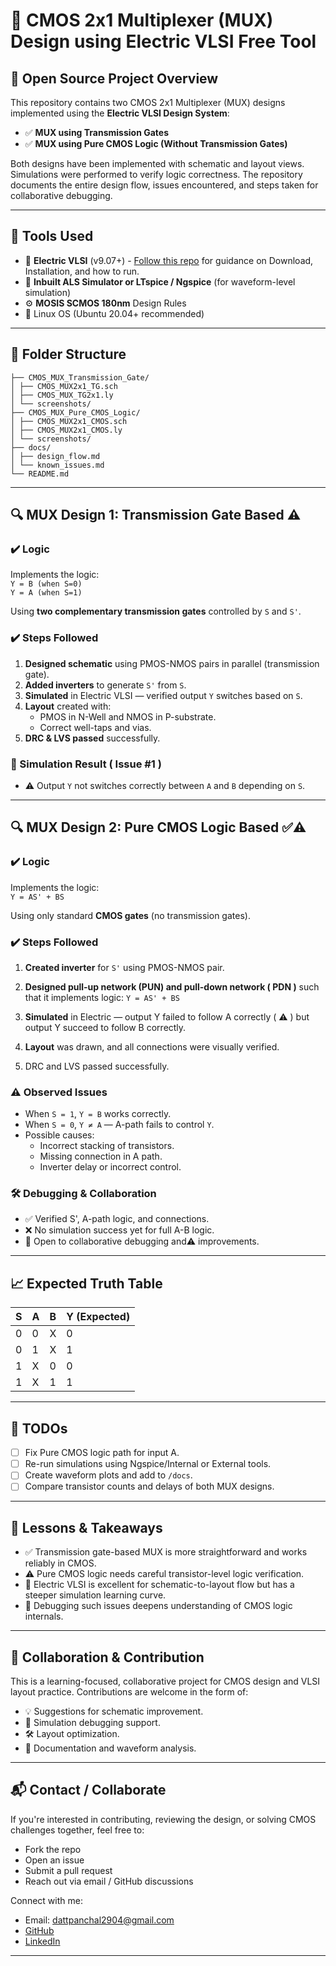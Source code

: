 # 📘 CMOS 2x1 Multiplexer (MUX) Design using Electric VLSI Free Tool

## 🚀 Open Source Project Overview

This repository contains two CMOS 2x1 Multiplexer (MUX) designs implemented using the **Electric VLSI Design System**:

- ✅ **MUX using Transmission Gates**
- ✅ **MUX using Pure CMOS Logic (Without Transmission Gates)**

Both designs have been implemented with schematic and layout views. Simulations were performed to verify logic correctness. The repository documents the entire design flow, issues encountered, and steps taken for collaborative debugging.

---

## 🧰 Tools Used

- 🔧 **Electric VLSI** (v9.07+) - [Follow this repo](https://github.com/DuttPanchal04/electric-vlsi-design-free-tool-installation-guide) for guidance on Download, Installation, and how to run.
- 🧪 **Inbuilt ALS Simulator or LTspice / Ngspice** (for waveform-level simulation)
- ⚙️ **MOSIS SCMOS 180nm** Design Rules
- 🐧 Linux OS (Ubuntu 20.04+ recommended)

---

## 📂 Folder Structure
```
├── CMOS_MUX_Transmission_Gate/
│ ├── CMOS_MUX2x1_TG.sch
│ ├── CMOS_MUX_TG2x1.ly
│ └── screenshots/
├── CMOS_MUX_Pure_CMOS_Logic/
│ ├── CMOS_MUX2x1_CMOS.sch
│ ├── CMOS_MUX2x1_CMOS.ly
│ └── screenshots/
├── docs/
│ ├── design_flow.md
│ └── known_issues.md
└── README.md
```
---
## 🔍 MUX Design 1: Transmission Gate Based ⚠️

### ✔️ Logic

Implements the logic:  
`Y = B (when S=0)`  
`Y = A (when S=1)`  

Using **two complementary transmission gates** controlled by `S` and `S'`.

### ✔️ Steps Followed

1. **Designed schematic** using PMOS-NMOS pairs in parallel (transmission gate).
2. **Added inverters** to generate `S'` from `S`.
3. **Simulated** in Electric VLSI — verified output `Y` switches based on `S`.
4. **Layout** created with:
   - PMOS in N-Well and NMOS in P-substrate.
   - Correct well-taps and vias.
5. **DRC & LVS passed** successfully.

### 🧪 Simulation Result ( Issue #1 )

- ⚠️ Output `Y` not switches correctly between `A` and `B` depending on `S`.

---

## 🔍 MUX Design 2: Pure CMOS Logic Based ✅⚠️

### ✔️ Logic

Implements the logic:  
```Y = AS' + BS ```

Using only standard **CMOS gates** (no transmission gates).

### ✔️ Steps Followed

1. **Created inverter** for `S'` using PMOS-NMOS pair.
2. **Designed pull-up network (PUN) and pull-down network ( PDN )** such that it implements logic:
```Y = AS' + BS ```

3. **Simulated** in Electric — output Y failed to follow A correctly ( ⚠️ ) but output Y succeed to follow B correctly.
4. **Layout** was drawn, and all connections were visually verified.
5. DRC and LVS passed successfully.

### ⚠️ Observed Issues

- When `S = 1`, `Y = B` works correctly.
- When `S = 0`, `Y ≠ A` — A-path fails to control `Y`.
- Possible causes:
   - Incorrect stacking of transistors.
   - Missing connection in A path.
   - Inverter delay or incorrect control.

### 🛠️ Debugging & Collaboration

- ✅ Verified S', A-path logic, and connections.
- ❌ No simulation success yet for full A-B logic.
- 🔄 Open to collaborative debugging and⚠️ improvements.

---

## 📈 Expected Truth Table

| S | A | B | Y (Expected) |
|---|---|---|---------------|
| 0 | 0 | X | 0             |
| 0 | 1 | X | 1             |
| 1 | X | 0 | 0             |
| 1 | X | 1 | 1             |

---

## 📌 TODOs

- [ ] Fix Pure CMOS logic path for input A.
- [ ] Re-run simulations using Ngspice/Internal or External tools.
- [ ] Create waveform plots and add to `/docs`.
- [ ] Compare transistor counts and delays of both MUX designs.

---

## 🧠 Lessons & Takeaways

- ✅ Transmission gate-based MUX is more straightforward and works reliably in CMOS.
- ⚠️ Pure CMOS logic needs careful transistor-level logic verification.
- 🧰 Electric VLSI is excellent for schematic-to-layout flow but has a steeper simulation learning curve.
- 💬 Debugging such issues deepens understanding of CMOS logic internals.

---

## 🤝 Collaboration & Contribution

This is a learning-focused, collaborative project for CMOS design and VLSI layout practice. Contributions are welcome in the form of:

- 💡 Suggestions for schematic improvement.
- 🧪 Simulation debugging support.
- 🛠️ Layout optimization.
- 📝 Documentation and waveform analysis.

---

## 📬 Contact / Collaborate

If you're interested in contributing, reviewing the design, or solving CMOS challenges together, feel free to:

- Fork the repo
- Open an issue
- Submit a pull request
- Reach out via email / GitHub discussions

Connect with me:

- Email: dattpanchal2904@gmail.com
- [GitHub](https://github.com/DuttPanchal04)
- [LinkedIn](https://www.linkedin.com/in/dattpanchal04/)

---

